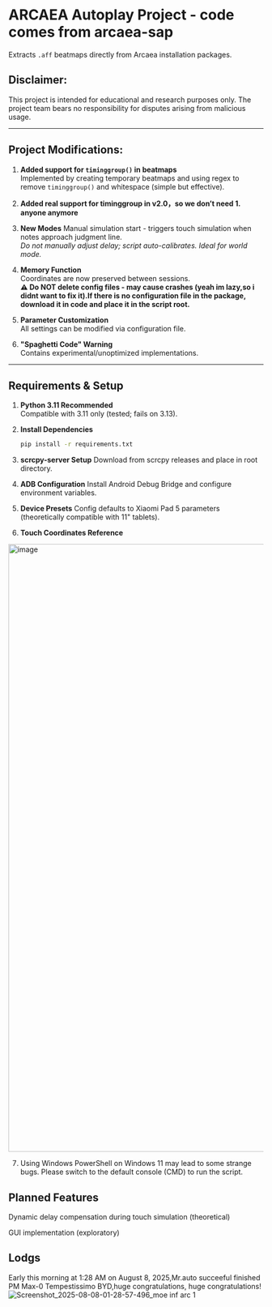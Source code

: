# ARCAEA Autoplay Project - code comes from arcaea-sap

Extracts `.aff` beatmaps directly from Arcaea installation packages.

## Disclaimer:

This project is intended for educational and research purposes only. The project team bears no responsibility for disputes arising from malicious usage.

---

## Project Modifications:

1. **Added support for `timinggroup()` in beatmaps**  
   Implemented by creating temporary beatmaps and using regex to remove `timinggroup()` and whitespace (simple but effective).

2. **Added real support for timinggroup in v2.0，so we don’t need 1. anyone anymore**

3. **New Modes**   Manual simulation start - triggers touch simulation when notes approach judgment line.  
     *Do not manually adjust delay; script auto-calibrates. Ideal for world mode.*  

4. **Memory Function**  
   Coordinates are now preserved between sessions.  
   **⚠️ Do NOT delete config files - may cause crashes (yeah im lazy,so i didnt want to fix it).If there is no configuration file in the package, download it in code and place it in the script root.**

5. **Parameter Customization**  
   All settings can be modified via configuration file.

6. **"Spaghetti Code" Warning**  
   Contains experimental/unoptimized implementations.

---

## Requirements & Setup

1. **Python 3.11 Recommended**  
   Compatible with 3.11 only (tested; fails on 3.13).

2. **Install Dependencies**  
   ```bash
   pip install -r requirements.txt

3. **scrcpy-server Setup**
Download from scrcpy releases and place in root directory.

4. **ADB Configuration**
Install Android Debug Bridge and configure environment variables.

5. **Device Presets**
Config defaults to Xiaomi Pad 5 parameters (theoretically compatible with 11" tablets).


6. **Touch Coordinates Reference**
<img width="2670" height="1200" alt="image" src="https://github.com/user-attachments/assets/c8ccea6b-6c39-47b7-84a4-12fe33297645" />

7. Using Windows PowerShell on Windows 11 may lead to some strange bugs. Please switch to the default console (CMD) to run the script.


## Planned Features
Dynamic delay compensation during touch simulation (theoretical)

GUI implementation (exploratory)

## Lodgs
Early this morning at 1:28 AM on August 8, 2025,Mr.auto succeeful finished PM Max-0 Tempestissimo BYD,huge congratulations, huge congratulations!![Screenshot_2025-08-08-01-28-57-496_moe inf arc 1](https://github.com/user-attachments/assets/c4dc92bc-131e-43b6-827e-b4dbd1fa516f)
